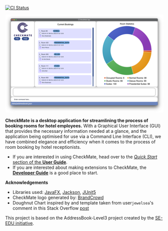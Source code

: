 [![CI Status](https://github.com/se-edu/addressbook-level3/workflows/Java%20CI/badge.svg)](https://github.com/AY2324S1-CS2103T-F10-1/tp/actions)

![Ui](docs/images/Ui.png)

**CheckMate is a desktop application for streamlining the process of booking rooms for hotel employees.**
With a Graphical User Interface (GUI) that provides the necessary information needed at a glance, and the application
being optimised for use via a Command Line Interface (CLI), we have combined elegance and efficiency when it comes to
the process of room booking by hotel receptionists.

* If you are interested in using CheckMate, head over to the [_Quick Start_ section of the **User Guide**](https://ay2324s1-cs2103t-f10-1.github.io/tp/UserGuide.html#quick-start).
* If you are interested about making extensions to CheckMate, the [**Developer Guide**](https://ay2324s1-cs2103t-f10-1.github.io/tp/DeveloperGuide.html) is a good place to start.


**Acknowledgements**

* Libraries used: [JavaFX](https://openjfx.io/), [Jackson](https://github.com/FasterXML/jackson), [JUnit5](https://github.com/junit-team/junit5)
* CheckMate logo generated by:  [BrandCrowd](https://www.brandcrowd.com/maker/logo/modern-pillar-letter-c-84777?text=CheckMate&isSearch=True)
* Doughnut Chart inspired by and template taken from user`jewelsea`'s comment in this Stack Overflow [post](https://stackoverflow.com/questions/24121580/can-piechart-from-javafx-be-displayed-as-a-doughnut)


This project is based on the AddressBook-Level3 project created by the [SE-EDU initiative](https://se-education.org).

